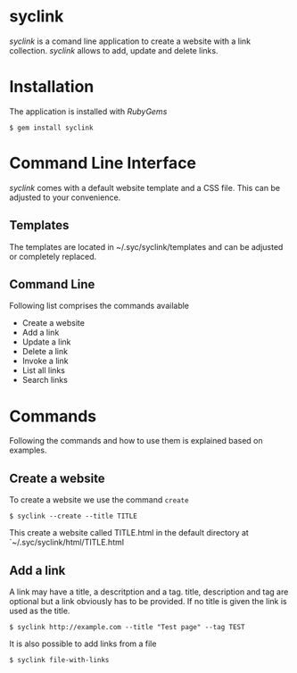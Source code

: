 syclink
=======
_syclink_ is a comand line application to create a website with a link 
collection. _syclink_ allows to add, update and delete links.

Installation
============
The application is installed with _RubyGems_

    $ gem install syclink

Command Line Interface
======================
_syclink_ comes with a default website template and a CSS file. This can be
adjusted to your convenience.

Templates
---------
The templates are located in ~/.syc/syclink/templates and can be adjusted or
completely replaced.

Command Line
------------
Following list comprises the commands available

* Create a website
* Add a link
* Update a link
* Delete a link
* Invoke a link
* List all links
* Search links

Commands
========
Following the commands and how to use them is explained based on examples.

Create a website
----------------
To create a website we use the command `create`

    $ syclink --create --title TITLE

This create a website called TITLE.html in the default directory at
`~/.syc/syclink/html/TITLE.html

Add a link
----------
A link may have a title, a descritption and a tag. title, description and tag
are optional but a link obviously has to be provided. If no title is given the
link is used as the title.
  
    $ syclink http://example.com --title "Test page" --tag TEST

It is also possible to add links from a file

    $ syclink file-with-links


